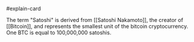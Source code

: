 #explain-card 

The term "Satoshi" is derived from [[Satoshi Nakamoto]], the creator of [[Bitcoin]], and represents the smallest unit of the bitcoin cryptocurrency. One BTC is equal to 100,000,000 satoshis.